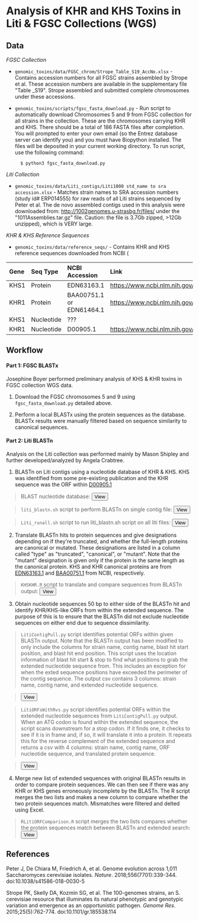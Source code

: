 
Analysis of KHR and KHS Toxins in Liti & FGSC Collections (WGS)
===============================================================


## Data

*FGSC Collection*

- `genomic_toxins/data/FGSC_chrom/Strope_Table_S19_AccNo.xlsx` - Contains accession numbers for all FGSC strains assembled by Strope et al. These accession numbers are available in the supplementary file "Table _S19". Strope assembled and submitted complete chromosomes under these accessions. 

- `genomic_toxins/scripts/fgsc_fasta_download.py` - Run script to automatically download Chromosomes 5 and 9 from FGSC collection for all strains in the collection. These are the chromosomes carrying KHR and KHS. There should be a total of 186 FASTA files after completion. You will prompted to enter your own email (so the Entrez database server can identify you) and you must have Biopython installed. The files will be deposited in your current working directory. To run script, use the following command: 

		$ python3 fgsc_fasta_download.py

*Liti Collection*

- `genomic_toxins/data/Liti_contigs/Liti1000 std_name to sra accession.xlsx` - Matches strain names to SRA accession numbers (study id# ERP014555) for raw reads of all Liti strains sequenced by Peter et al. The de novo assembled contigs used in this analysis were downloaded from: http://1002genomes.u-strasbg.fr/files/ under the "1011Assemblies.tar.gz" file. Caution: the file is 3.7Gb zipped, >12Gb unzipped), which is VERY large. 

*KHR & KHS Reference Sequences*

- `genomic_toxins/data/reference_seqs/` - Contains KHR and KHS reference sequences downloaded from NCBI (

| Gene       | Seq Type   | NCBI Accession           | Link                                            |
| :--------- | :--------- | :----------------------- | :---------------------------------------------- |
| KHS1       | Protein    | EDN63163.1               | https://www.ncbi.nlm.nih.gov/protein/EDN63163.1 |
| KHR1       | Protein    | BAA00751.1 or EDN61464.1 | https://www.ncbi.nlm.nih.gov/protein/EDN61464.1 |
| KHS1       | Nucleotide | ???                      |                                                 |
| KHR1       | Nucleotide | D00905.1                 | https://www.ncbi.nlm.nih.gov/nuccore/D00905.1   |



## Workflow

#### Part 1: FGSC BLASTx

Josephine Boyer performed preliminary analysis of KHS & KHR toxins in FGSC collection WGS data. 

1. Download the FGSC chromosomes 5 and 9 using `fgsc_fasta_download.py` detailed above. 

2. Perform a local BLASTx using the protein sequences as the database. BLASTx results were manually filtered based on sequence similarity to canonical sequences. 

#### Part 2: Liti BLASTn

Analysis on the Liti collection was performed mainly by Mason Shipley and further developed/analyzed by Angela Crabtree. 

1. BLASTn on Liti contigs using a nucleotide database of KHR & KHS. KHS was identified from some pre-existing publication and the KHR sequence was the ORF within [D00905.1](https://www.ncbi.nlm.nih.gov/nuccore/D00905.1)

> BLAST nucleotide database: <button onclick="window.open('seqs/chromTox_nt_db.fasta')">View</button> 

> `liti_blastn.sh` script to perform BLASTn on single contig file: <button onclick="window.open('scripts/Mason/liti_blastn.sh')">View</button>

> `Liti_runall.sh` script to run liti_blastn.sh script on all liti files: <button onclick="window.open('scripts/Mason/Liti_runall.sh')">View</button>

2. Translate BLASTn hits to protein sequences and give designations depending on if they're truncated, and whether the full-length proteins are canonical or mutated. These designations are listed in a column called "type" as "truncated", "canonical", or "mutant". Note that the "mutant" designation is given only if the protein is the same length as the canonical protein. KHS and KHR canonical proteins are from [EDN63163.1](https://www.ncbi.nlm.nih.gov/protein/EDN63163.1) and [BAA00751.1](https://www.ncbi.nlm.nih.gov/protein/BAA00751.1) from NCBI, respectively. 

> `KHSKHR.R` script to translate and compare sequences from BLASTn output: <button onclick="window.open('scripts/Mason/KHSKHR.R')">View</button>

3. Obtain nucleotide sequences 50 bp to either side of the BLASTn hit and identify KHR/KHS-like ORFs from within the extended sequence. The purpose of this is to ensure that the BLASTn did not exclude nucleotide sequences on either end due to sequence dissimilarity. 

> `LitiContigPull.py` script identifies potential ORFs within given BLASTn output. Note that the BLASTn output has been modified to only include the columns for strain name, contig name, blast hit start position, and blast hit end position. This script uses the location information of blast hit start & stop to find what positions to grab the extended nucleotide sequence from. This includes an exception for when the exted sequence positions have exceeded the perimeter of the contig sequence. The output csv contains 3 columns: strain name, contig name, and extended nucleotide sequence. 

> <button onclick="window.open('scripts/Mason/LitiContigPull.py')">View</button>

> `LitiORFsWithRvs.py` script identifies potential ORFs within the extended nucleotide sequences from `LitiContigPull.py` output. When an ATG codon is found within the extended sequence, the script scans downstream for a stop codon. If it finds one, it checks to see if it is in frame and, if so, it will translate it into a protein. It repeats this for the reverse complement of the extended sequence and returns a csv with 4 columns: strain name, contig name, ORF nucleotide sequence, and translated protein sequence. 

> <button onclick="window.open('scripts/Mason/LitiORFsWithRvs.py')">View</button>

4. Merge new list of extended sequences with original BLASTn results in order to compare protein sequences. We can then see if there was any KHR or KHS genes erroneously incomplete by the BLASTn. The R script merges the two lists and makes a new column to compare whether the two protein sequences match. Mismatches were filtered and delted using Excel. 

> `RLitiORFComparison.R` script merges the two lists compares whether the protein sequences match between BLASTn and extended search: <button onclick="window.open('scripts/Mason/RLitiORFComparison.R')">View</button>



## References

Peter J, De Chiara M, Friedrich A, et al. Genome evolution across 1,011 Saccharomyces cerevisiae isolates. *Nature*. 2018;556(7701):339-344. doi:10.1038/s41586-018-0030-5

Strope PK, Skelly DA, Kozmin SG, et al. The 100-genomes strains, an S. cerevisiae resource that illuminates its natural phenotypic and genotypic variation and emergence as an opportunistic pathogen. *Genome Res*. 2015;25(5):762-774. doi:10.1101/gr.185538.114


